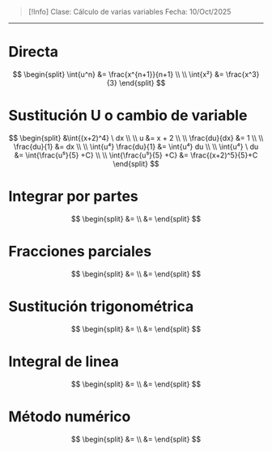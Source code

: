 >[!Info]
>Clase: Cálculo  de varias variables
>Fecha: 10/Oct/2025

---
# Directa
$$
\begin{split}
\int{u^n} &= \frac{x^{n+1}}{n+1}
\\
\\
\int{x²} &= \frac{x^3}{3}
\end{split}
$$
# Sustitución U o cambio de variable
$$
\begin{split}
&\int{(x+2)^4} \ dx
\\
\\
u &= x + 2
\\
\\
\frac{du}{dx} &= 1
\\
\\
\frac{du}{1} &= dx
\\
\\
\int{u⁴} \frac{du}{1} &= \int{u⁴} du
\\
\\
\int{u⁴} \ du &= \int{\frac{u⁵}{5} +C}
\\
\\
\int{\frac{u⁵}{5} +C} &= \frac{(x+2)^5}{5}+C
\end{split}
$$
# Integrar por partes
$$
\begin{split}
 &= 
\\
 &= 
\end{split}
$$
# Fracciones parciales
$$
\begin{split}
 &= 
\\
 &= 
\end{split}
$$
# Sustitución trigonométrica
$$
\begin{split}
 &= 
\\
 &= 
\end{split}
$$
# Integral de linea
$$
\begin{split}
 &= 
\\
 &= 
\end{split}
$$
# Método numérico
$$
\begin{split}
 &= 
\\
 &= 
\end{split}
$$